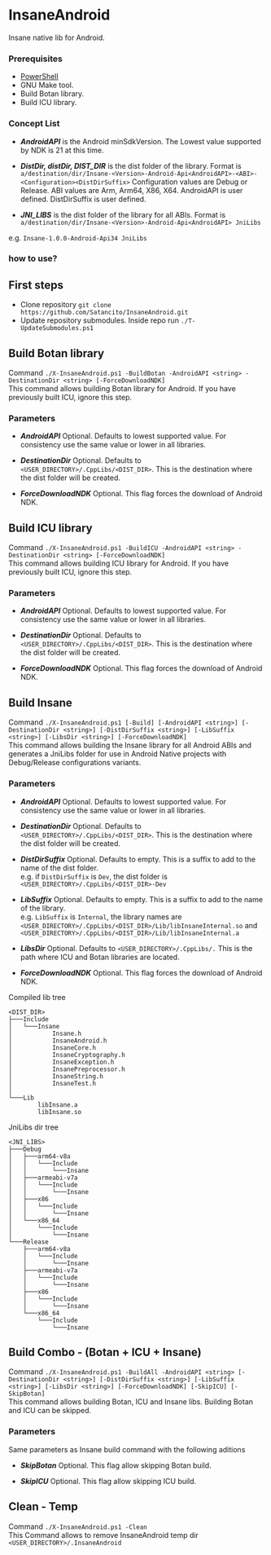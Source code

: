 # InsaneAndroid
Insane native lib for Android.
### Prerequisites
- [PowerShell]("https://learn.microsoft.com/en-us/powershell/scripting/install/installing-powershell?view=powershell-7.4")
- GNU Make tool.
- Build Botan library.
- Build ICU library.

### Concept List
- ***AndroidAPI*** is the Android minSdkVersion. The Lowest value supported by NDK is 21 at this time.

- ***DistDir, distDir, DIST_DIR*** is the dist folder of the library. Format is `a/destination/dir/Insane-<Version>-Android-Api<AndroidAPI>-<ABI>-<Configuration><DistDirSuffix>`
Configuration values are Debug or Release. ABI values are Arm, Arm64, X86, X64. AndroidAPI is user defined. DistDirSuffix is user defined.   

- ***JNI_LIBS*** is the dist folder of the library for all ABIs. Format is `a/destination/dir/Insane-<Version>-Android-Api<AndroidAPI> JniLibs`

e.g. `Insane-1.0.0-Android-Api34 JniLibs`

### how to use?

## First steps
- Clone repository `git clone https://github.com/Satancito/InsaneAndroid.git`
- Update repository submodules. Inside repo run `./T-UpdateSubmodules.ps1`

## Build Botan library
Command `./X-InsaneAndroid.ps1 -BuildBotan -AndroidAPI <string> -DestinationDir <string> [-ForceDownloadNDK]`    
This command allows building Botan library for Android. If you have previously built ICU, ignore this step.
### Parameters
- ***AndroidAPI*** Optional. Defaults to lowest supported value. For consistency use the same value or lower in all libraries.  

- ***DestinationDir*** Optional. Defaults to `<USER_DIRECTORY>/.CppLibs/<DIST_DIR>`. This is the destination where the dist folder will be created.

- ***ForceDownloadNDK*** Optional. This flag forces the download of Android NDK.    

## Build ICU library
Command `./X-InsaneAndroid.ps1 -BuildICU -AndroidAPI <string> -DestinationDir <string> [-ForceDownloadNDK]`    
This command allows building ICU library for Android. If you have previously built ICU, ignore this step. 
### Parameters
- ***AndroidAPI*** Optional. Defaults to lowest supported value. For consistency use the same value or lower in all libraries.  

- ***DestinationDir*** Optional. Defaults to `<USER_DIRECTORY>/.CppLibs/<DIST_DIR>`. This is the destination where the dist folder will be created.

- ***ForceDownloadNDK*** Optional. This flag forces the download of Android NDK.    

## Build Insane
Command `./X-InsaneAndroid.ps1 [-Build] [-AndroidAPI <string>] [-DestinationDir <string>] [-DistDirSuffix <string>] [-LibSuffix <string>] [-LibsDir <string>] [-ForceDownloadNDK]`    
This command allows building the Insane library for all Android ABIs and generates a JniLibs folder for use in Android Native projects with Debug/Release configurations variants.

### Parameters
- ***AndroidAPI*** Optional. Defaults to lowest supported value. For consistency use the same value or lower in all libraries.  

- ***DestinationDir*** Optional. Defaults to `<USER_DIRECTORY>/.CppLibs/<DIST_DIR>`. This is the destination where the dist folder will be created.

- ***DistDirSuffix*** Optional. Defaults to empty. This is a suffix to add to the name of the dist folder.    
e.g. if `DistDirSuffix` is `Dev`, the dist folder is `<USER_DIRECTORY>/.CppLibs/<DIST_DIR>-Dev`

- ***LibSuffix*** Optional. Defaults to empty. This is a suffix to add to the name of the library.    
e.g. `LibSuffix` is `Internal`, the library names are `<USER_DIRECTORY>/.CppLibs/<DIST_DIR>/Lib/libInsaneInternal.so` and `<USER_DIRECTORY>/.CppLibs/<DIST_DIR>/Lib/libInsaneInternal.a`

- ***LibsDir*** Optional. Defaults to `<USER_DIRECTORY>/.CppLibs/.` This is the path where ICU and Botan libraries are located. 

- ***ForceDownloadNDK*** Optional. This flag forces the download of Android NDK. 

Compiled lib tree
```
<DIST_DIR>
├───Include
│   └───Insane
│           Insane.h
│           InsaneAndroid.h
│           InsaneCore.h
│           InsaneCryptography.h
│           InsaneException.h
│           InsanePreprocessor.h
│           InsaneString.h
│           InsaneTest.h
│
└───Lib
        libInsane.a
        libInsane.so
```

JniLibs dir tree
```
<JNI_LIBS>
├───Debug
│   ├───arm64-v8a
│   │   └───Include
│   │       └───Insane
│   ├───armeabi-v7a
│   │   └───Include
│   │       └───Insane
│   ├───x86
│   │   └───Include
│   │       └───Insane
│   └───x86_64
│       └───Include
│           └───Insane
└───Release
    ├───arm64-v8a
    │   └───Include
    │       └───Insane
    ├───armeabi-v7a
    │   └───Include
    │       └───Insane
    ├───x86
    │   └───Include
    │       └───Insane
    └───x86_64
        └───Include
            └───Insane
```


## Build Combo - (Botan + ICU + Insane)
Command `./X-InsaneAndroid.ps1 -BuildAll -AndroidAPI <string> [-DestinationDir <string>] [-DistDirSuffix <string>] [-LibSuffix <string>] [-LibsDir <string>] [-ForceDownloadNDK] [-SkipICU] [-SkipBotan]`    
This command allows building Botan, ICU and Insane libs. Building Botan and ICU can be skipped.

### Parameters

Same parameters as Insane build command with the following aditions

- ***SkipBotan*** Optional. This flag allow skipping Botan build.

- ***SkipICU*** Optional. This flag allow skipping ICU build.

## Clean - Temp
Command `./X-InsaneAndroid.ps1 -Clean`   
This Command allows to remove InsaneAndroid temp dir `<USER_DIRECTORY>/.InsaneAndroid`